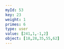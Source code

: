 ```yaml
---
myId: 53
key: 23
weight: 1
primes: 6
type: user
value: [241,1,-1,2]
object: [18,28,35,55,62]
---
```

